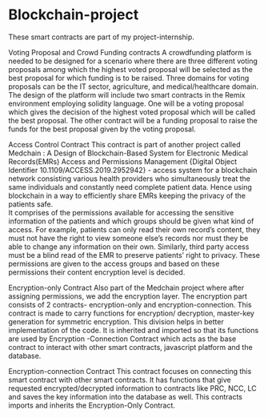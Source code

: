 # Blockchain-project
These smart contracts are part of my project-internship.

Voting Proposal and Crowd Funding contracts
A crowdfunding platform is needed to be designed for a scenario where there are three different voting proposals among which the highest voted proposal will be selected as the best proposal for which funding is to be raised. Three domains for voting proposals can be the IT sector, agriculture, and medical/healthcare domain. The design of the platform will include two smart contracts in the Remix environment employing solidity language. One will be a voting proposal which gives the decision of the highest voted proposal which will be called the best proposal. The other contract will be a funding proposal to raise the funds for the best proposal given by the voting proposal.


Access Control Contract
This contract is part of another project called Medchain : A Design of Blockchain-Based System for Electronic Medical Records(EMRs) Access and Permissions Management {Digital Object Identifier 10.1109/ACCESS.2019.2952942} - access system for a blockchain network consisting various health providers who simultaneously treat the same individuals and constantly need complete patient data. Hence using blockchain in a way to efficiently share EMRs keeping the privacy of the patients safe.  
It comprises of the permissions available for accessing the sensitive information of the patients and which groups should be given what kind of access.
For example, patients can only read their own record’s content, they must not have the right to view someone else’s records nor must they be able to change any information on their own. Similarly, third party access must be a blind read of the EMR to preserve patients’ right to privacy.
These permissions are given to the access groups and based on these permissions their content encryption level is decided.

Encryption-only Contract
Also part of the Medchain project where after assigning permissions, we add the encryption layer. The encryption part consists of 2 contracts- encryption-only and encryption-connection. 
This contract is made to carry functions for encryption/ decryption, master-key generation for symmetric encryption. This division helps in better implementation of the code. It is inherited and imported so that its functions are used by Encryption -Connection Contract which acts as the base contract to interact with other smart contracts, javascript platform and the database.

Encryption-connection Contract
This contract focuses on connecting this smart contract with other smart contracts. It has functions that give requested encrypted/decrypted information to contracts like PRC, NCC, LC and saves the key information into the database as well. This contracts imports and inherits the Encryption-Only Contract.

